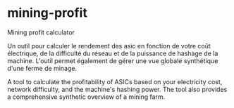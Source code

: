 # mining-profit
Mining profit calculator

Un outil pour calculer le rendement des asic en fonction de votre coût électrique, de la difficulté du réseau et de la puissance de hashage de la machine. 
L'outil permet également de gérer une vue globale synthétique d'une ferme de minage.

A tool to calculate the profitability of ASICs based on your electricity cost, network difficulty, and the machine's hashing power. 
The tool also provides a comprehensive synthetic overview of a mining farm.
